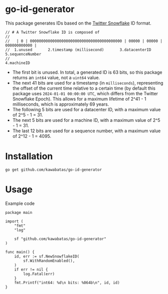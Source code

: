 # go-id-generator
This package generates IDs based on the [Twitter Snowflake](https://blog.twitter.com/engineering/en_us/a/2010/announcing-snowflake) ID format.

```
// # A Twitter Snowflake ID is composed of
//
//	 | 0 | 00000000000000000000000000000000000000000 | 00000 | 00000 | 000000000000 |
//  1.unused       2.timestamp (millisecond)       3.datacenterID     5.sequenceNumber
//                                                          4.machineID
```

- The first bit is unused. In total, a generated ID is 63 bits, so this package returns an `int64` value, not a `uint64` value.
- The next 41 bits are used for a timestamp (in `milliseconds`), representing the offset of the current time relative to a certain time (by default this package uses `2024-01-01 00:00:00 UTC`, which differs from the Twitter Snowflake Epoch). This allows for a maximum lifetime of 2^41 - 1 milliseconds, which is approximately 69 years.
- The following 5 bits are used for a datacenter ID, with a maximum value of 2^5 - 1 = 31.
- The next 5 bits are used for a machine ID, with a maximum value of 2^5 - 1 = 31.
- The last 12 bits are used for a sequence number, with a maximum value of 2^12 - 1 = 4095.

# Installation
```
go get github.com/kawabatas/go-id-generator
```

# Usage

Example code
```
package main

import (
	"fmt"
	"log"

	sf "github.com/kawabatas/go-id-generator"
)

func main() {
	id, err := sf.NewSnowflakeID(
		sf.WithRandomEnabled(),
	)
	if err != nil {
		log.Fatal(err)
	}
	fmt.Printf("int64: %d\n bits: %064b\n", id, id)
}
```
